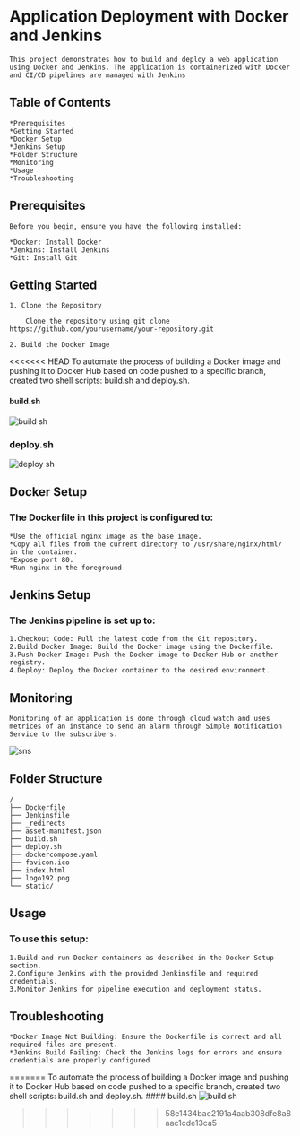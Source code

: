 
# Application Deployment with Docker and Jenkins

    This project demonstrates how to build and deploy a web application using Docker and Jenkins. The application is containerized with Docker and CI/CD pipelines are managed with Jenkins

## Table of Contents

    *Prerequisites
    *Getting Started
    *Docker Setup
    *Jenkins Setup
    *Folder Structure
    *Monitoring
    *Usage
    *Troubleshooting
## Prerequisites
    Before you begin, ensure you have the following installed:

    *Docker: Install Docker
    *Jenkins: Install Jenkins
    *Git: Install Git
## Getting Started

    1. Clone the Repository

        Clone the repository using git clone https://github.com/yourusername/your-repository.git

    2. Build the Docker Image

<<<<<<< HEAD
    To automate the process of building a Docker image and pushing it to Docker Hub based on code pushed to a specific branch, created two shell scripts: build.sh and deploy.sh.
   #### build.sh 
 ![build sh](https://github.com/user-attachments/assets/2a13dec3-b958-4d32-acb1-9d91dfa3744c)

### deploy.sh
        
 ![deploy sh](https://github.com/user-attachments/assets/fe721458-1b03-443a-a420-e8dd574cef36)


     

## Docker Setup
### The Dockerfile in this project is configured to:

    *Use the official nginx image as the base image.
    *Copy all files from the current directory to /usr/share/nginx/html/ in the container.
    *Expose port 80.
    *Run nginx in the foreground
## Jenkins Setup
### The Jenkins pipeline is set up to:

    1.Checkout Code: Pull the latest code from the Git repository.
    2.Build Docker Image: Build the Docker image using the Dockerfile.
    3.Push Docker Image: Push the Docker image to Docker Hub or another registry.
    4.Deploy: Deploy the Docker container to the desired environment.
## Monitoring
    Monitoring of an application is done through cloud watch and uses metrices of an instance to send an alarm through Simple Notification Service to the subscribers.

 ![sns](https://github.com/user-attachments/assets/50f59794-fe1d-401d-9af4-dcf80d494682)
## Folder Structure
    /
    ├── Dockerfile
    ├── Jenkinsfile
    ├── _redirects
    ├── asset-manifest.json
    ├── build.sh
    ├── deploy.sh
    ├── dockercompose.yaml
    ├── favicon.ico
    ├── index.html
    ├── logo192.png
    └── static/

## Usage
### To use this setup:

    1.Build and run Docker containers as described in the Docker Setup section.
    2.Configure Jenkins with the provided Jenkinsfile and required credentials.
    3.Monitor Jenkins for pipeline execution and deployment status.
## Troubleshooting
    *Docker Image Not Building: Ensure the Dockerfile is correct and all required files are present.
    *Jenkins Build Failing: Check the Jenkins logs for errors and ensure credentials are properly configured
=======
   To automate the process of building a Docker image and pushing it to Docker Hub based on code pushed to a specific branch, created two shell scripts: build.sh and deploy.sh.
     #### build.sh 
     ![build sh](https://github.com/user-attachments/assets/2a13dec3-b958-4d32-acb1-9d91dfa3744c)

>>>>>>> 58e1434bae2191a4aab308dfe8a8aac1cde13ca5
